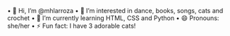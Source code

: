 • 👋 Hi, I’m @mhlarroza
• 👀 I’m interested in dance, books, songs, cats and crochet
• 🌱 I’m currently learning HTML, CSS and Python
• 😄 Pronouns: she/her
• ⚡ Fun fact: I have 3 adorable cats!
